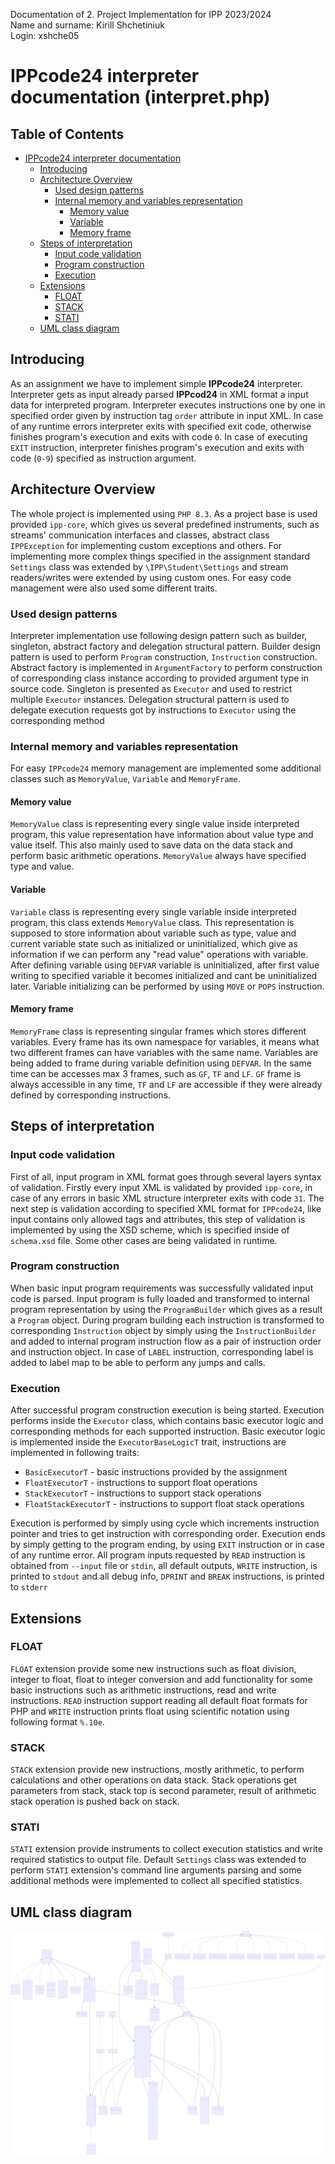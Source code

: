 Documentation of 2. Project Implementation for IPP 2023/2024 \
Name and surname: Kirill Shchetiniuk \
Login: xshche05
# IPPcode24 interpreter documentation (interpret.php)
## Table of Contents
- [IPPcode24 interpreter documentation](#IPPcode24-interpreter-documentation)
    - [Introducing](#introducing)
    - [Architecture Overview](#architecture-overview)
        - [Used design patterns](#used-design-patterns)
        - [Internal memory and variables representation](#internal-memory-and-variables-representation)
            - [Memory value](#memory-value)
            - [Variable](#variable)
            - [Memory frame](#memory-frame)
    - [Steps of interpretation](#steps-of-interpretation)
        - [Input code validation](#input-code-validation)
        - [Program construction](#program-construction)
        - [Execution](#execution)
    - [Extensions](#extensions)
        - [FLOAT](#float)
        - [STACK](#stack)
        - [STATI](#stati)
    - [UML class diagram](#uml-class-diagram)

## Introducing
As an assignment we have to implement simple **IPPcode24** interpreter. Interpreter gets as input already parsed **IPPcod24** in XML format a input data for interpreted program. Interpreter executes instructions one by one in specified order given by instruction tag `order` attribute in input XML. In case of any runtime errors interpreter exits with specified exit code, otherwise finishes program's execution and exits with code `0`. In case of executing `EXIT` instruction, interpreter finishes program's execution and exits with code (`0-9`) specified as instruction argument.
## Architecture Overview
The whole project is implemented using `PHP 8.3`. As a project base is used provided `ipp-core`, which gives us several predefined instruments, such as streams' communication interfaces and classes, abstract class `IPPException` for implementing custom exceptions and others. For implementing more complex things specified in the assignment standard `Settings` class was extended by `\IPP\Student\Settings` and stream readers/writes were extended by using custom ones. For easy code management were also used some different traits.
### Used design patterns
Interpreter implementation use following design pattern such as builder, singleton, abstract factory and delegation structural pattern. Builder design pattern is used to perform `Program` construction, `Instruction` construction. Abstract factory is implemented in `ArgumentFactory` to perform construction of corresponding class instance according to provided argument type in source code. Singleton is presented as `Executor`  and used to restrict multiple `Executor` instances. Delegation structural pattern is used to delegate execution requests got by instructions to  `Executor` using the corresponding method
### Internal memory and variables representation
For easy `IPPcode24` memory management are implemented some additional classes such as `MemoryValue`, `Variable` and `MemoryFrame`.
#### Memory value
`MemoryValue` class is representing every single value inside interpreted program, this value representation have information about value type and value itself. This also mainly used to save data on the data stack and perform basic arithmetic operations.  `MemoryValue` always have specified type and value.
#### Variable
`Variable` class is representing every single variable inside interpreted program,  this class extends `MemoryValue` class. This representation is supposed to store information about variable such as type, value and current variable state such as initialized or uninitialized, which give as information if we can perform any "read value" operations with variable. After defining variable using `DEFVAR` variable is uninitialized, after first value writing to specified variable it becomes initialized and cant be uninitialized later. Variable initializing can be performed by using `MOVE` or `POPS` instruction.
#### Memory frame
`MemoryFrame` class is representing singular frames which stores different variables. Every frame has its own namespace for variables, it means what two different frames can have variables with the same name. Variables are being added to frame during variable definition using `DEFVAR`. In the same time can be accesses max  3 frames, such as `GF`, `TF` and `LF`. `GF` frame is always  accessible in any time, `TF` and `LF` are accessible if they were already defined by corresponding instructions.
## Steps of interpretation
### Input code validation
First of all, input program in XML format goes through several layers syntax of validation. Firstly every input XML is validated by provided `ipp-core`, in case of any errors in basic XML structure interpreter exits with code `31`. The next step is validation according to specified XML format for `IPPcode24`, like input contains only allowed tags and attributes, this step of validation is implemented by using the XSD scheme, which is specified inside of `schema.xsd` file. Some other cases are being validated in runtime.
### Program construction
When basic input program requirements was successfully validated input code is parsed. Input program is fully loaded and transformed to internal program representation by using the `ProgramBuilder` which gives as a result a `Program` object. During program building each instruction is transformed to corresponding `Instruction` object by simply using the `InstructionBuilder` and added to internal program instruction flow as a pair of instruction order and instruction object. In case of `LABEL` instruction, corresponding label is added to label map to be able to perform any jumps and calls.
### Execution
After successful program construction execution is being started. Execution performs inside the `Executor` class, which contains basic executor logic and corresponding methods for each supported instruction. Basic executor logic is implemented inside the `ExecutorBaseLogicT` trait, instructions are implemented in following traits:
- `BasicExecutorT` - basic instructions provided by the assignment
- `FloatExecutorT` - instructions to support float operations
- `StackExecutorT` - instructions to support stack operations
- `FloatStackExecutorT` - instructions to support float stack operations

Execution is performed by simply using cycle which increments instruction pointer and tries to get instruction with corresponding order. Execution ends by simply getting to the program ending, by using `EXIT` instruction or in case of any runtime error. All program inputs requested by `READ` instruction is obtained from `--input` file or `stdin`, all default outputs, `WRITE` instruction, is printed to `stdout` and all debug info, `DPRINT` and `BREAK` instructions, is printed to `stderr`
## Extensions
### FLOAT
`FLOAT` extension provide some new instructions such as float division, integer to float, float to integer conversion and add functionality for some basic instructions such as arithmetic instructions, read and write instructions. `READ` instruction support reading all default float formats for PHP and `WRITE` instruction prints float using scientific notation using following format `%.10e`.
### STACK
`STACK` extension provide new instructions, mostly arithmetic, to perform calculations and other operations on data stack. Stack operations get parameters from stack, stack top is second parameter, result of arithmetic stack operation is pushed back on stack.
### STATI
`STATI` extension provide instruments to collect execution statistics and write required statistics to output file. Default `Settings` class was extended to perform `STATI` extension's command line arguments parsing and some additional methods were implemented to collect all specified statistics.
## UML class diagram

![UML class diagram](./student/UML.svg)